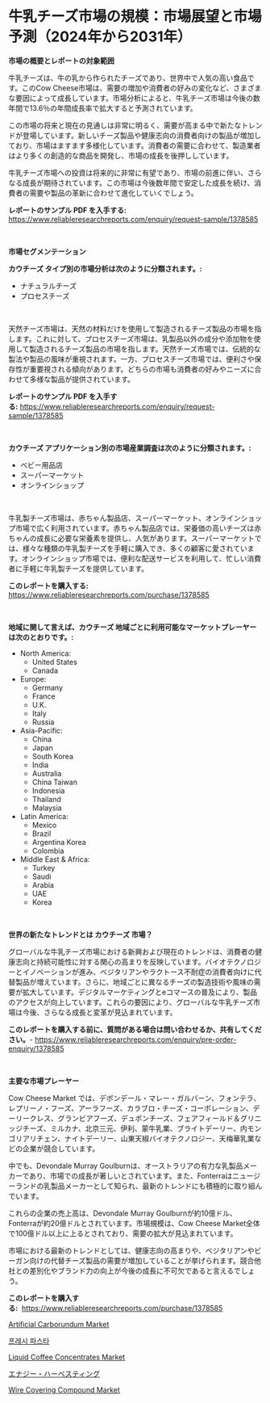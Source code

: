 <p><h1>牛乳チーズ市場の規模：市場展望と市場予測（2024年から2031年）</h1></p><p><strong>市場の概要とレポートの対象範囲</strong></p>
<p><p>牛乳チーズは、牛の乳から作られたチーズであり、世界中で人気の高い食品です。このCow Cheese市場は、需要の増加や消費者の好みの変化など、さまざまな要因によって成長しています。市場分析によると、牛乳チーズ市場は今後の数年間で13.6％の年間成長率で拡大すると予測されています。</p><p>この市場の将来と現在の見通しは非常に明るく、需要が高まる中で新たなトレンドが登場しています。新しいチーズ製品や健康志向の消費者向けの製品が増加しており、市場はますます多様化しています。消費者の需要に合わせて、製造業者はより多くの創造的な商品を開発し、市場の成長を後押ししています。</p><p>牛乳チーズ市場への投資は将来的に非常に有望であり、市場の前進に伴い、さらなる成長が期待されています。この市場は今後数年間で安定した成長を続け、消費者の需要や製品の革新に合わせて進化していくでしょう。</p></p>
<p><strong>レポートのサンプル PDF を入手する:</strong> <a href="https://www.reliableresearchreports.com/enquiry/request-sample/1378585">https://www.reliableresearchreports.com/enquiry/request-sample/1378585</a></p>
<p>&nbsp;</p>
<p><strong>市場セグメンテーション</strong></p>
<p><strong>カウチーズ タイプ別の市場分析は次のように分類されます。:</strong></p>
<p><ul><li>ナチュラルチーズ</li><li>プロセスチーズ</li></ul></p>
<p>&nbsp;</p>
<p><p>天然チーズ市場は、天然の材料だけを使用して製造されるチーズ製品の市場を指します。これに対して、プロセスチーズ市場は、乳製品以外の成分や添加物を使用して製造されるチーズ製品の市場を指します。天然チーズ市場では、伝統的な製法や製品の風味が重視されます。一方、プロセスチーズ市場では、便利さや保存性が重要視される傾向があります。どちらの市場も消費者の好みやニーズに合わせて多様な製品が提供されています。</p></p>
<p><strong>レポートのサンプル PDF を入手する:</strong>&nbsp;<a href="https://www.reliableresearchreports.com/enquiry/request-sample/1378585">https://www.reliableresearchreports.com/enquiry/request-sample/1378585</a></p>
<p>&nbsp;</p>
<p><strong> カウチーズ アプリケーション別の市場産業調査は次のように分類されます。:</strong></p>
<p><ul><li>ベビー用品店</li><li>スーパーマーケット</li><li>オンラインショップ</li></ul></p>
<p>&nbsp;</p>
<p><p>牛乳製チーズ市場は、赤ちゃん製品店、スーパーマーケット、オンラインショップ市場で広く利用されています。赤ちゃん製品店では、栄養価の高いチーズは赤ちゃんの成長に必要な栄養素を提供し、人気があります。スーパーマーケットでは、様々な種類の牛乳製チーズを手軽に購入でき、多くの顧客に愛されています。オンラインショップ市場では、便利な配送サービスを利用して、忙しい消費者に手軽に牛乳製チーズを提供しています。</p></p>
<p><strong>このレポートを購入する:</strong>&nbsp; <a href="https://www.reliableresearchreports.com/purchase/1378585">https://www.reliableresearchreports.com/purchase/1378585</a></p>
<p>&nbsp;</p>
<p><strong>地域に関して言えば、カウチーズ 地域ごとに利用可能なマーケットプレーヤーは次のとおりです。:</strong></p>
<p><ul>
    <li>
        North America:
        <ul>
            <li>United States</li>
            <li>Canada</li>
        </ul>
    </li>
    <li>
        Europe:
        <ul>
            <li>Germany</li>
            <li>France</li>
            <li>U.K.</li>
            <li>Italy</li>
            <li>Russia</li>
        </ul>
    </li>
    <li>
        Asia-Pacific:
        <ul>
            <li>China</li>
            <li>Japan</li>
            <li>South Korea</li>
            <li>India</li>
            <li>Australia</li>
            <li>China Taiwan</li>
            <li>Indonesia</li>
            <li>Thailand</li>
            <li>Malaysia</li>
        </ul>
    </li>
    <li>
        Latin America:
        <ul>
            <li>Mexico</li>
            <li>Brazil</li>
            <li>Argentina Korea</li>
            <li>Colombia</li>
        </ul>
    </li>
    <li>
        Middle East & Africa:
        <ul>
            <li>Turkey</li>
            <li>Saudi</li>
            <li>Arabia</li>
            <li>UAE</li>
            <li>Korea</li>
        </ul>
    </li>
    </ul></p>
<p>&nbsp;</p>
<p><strong>世界の新たなトレンドとは カウチーズ 市場？</strong></p>
<p><p>グローバルな牛乳チーズ市場における新興および現在のトレンドは、消費者の健康志向と持続可能性に対する関心の高まりを反映しています。バイオテクノロジーとイノベーションが進み、ベジタリアンやラクトース不耐症の消費者向けに代替製品が増えています。さらに、地域ごとに異なるチーズの製造技術や風味の需要が拡大しています。デジタルマーケティングとeコマースの普及により、製品のアクセスが向上しています。これらの要因により、グローバルな牛乳チーズ市場は今後、さらなる成長と変革が見込まれています。</p></p>
<p><strong>このレポートを購入する前に、質問がある場合は問い合わせるか、共有してください。</strong>- <a href="https://www.reliableresearchreports.com/enquiry/pre-order-enquiry/1378585">https://www.reliableresearchreports.com/enquiry/pre-order-enquiry/1378585</a></p>
<p>&nbsp;</p>
<p><strong>主要な市場プレーヤー</strong></p>
<p><p>Cow Cheese Market では、デボンデール・マレー・ガルバーン、フォンテラ、レプリーノ・フーズ、アーラフーズ、カラブロ・チーズ・コーポレーション、デーリークレス、グランビアフーズ、デュポンチーズ、フェアフィールド＆グリニッジチーズ、ミルカナ、北京三元、伊利、蒙牛乳業、ブライトデーリー、内モンゴリアリチェン、ナイトデーリー、山東天椒バイオテクノロジー、天梅華乳業などの企業が競合しています。</p><p>中でも、Devondale Murray Goulburnは、オーストラリアの有力な乳製品メーカーであり、市場での成長が著しいとされています。また、Fonterraはニュージーランドの乳製品メーカーとして知られ、最新のトレンドにも積極的に取り組んでいます。</p><p>これらの企業の売上高は、Devondale Murray Goulburnが約10億ドル、Fonterraが約20億ドルとされています。市場規模は、Cow Cheese Market全体で100億ドル以上に上るとされており、需要の拡大が見込まれています。</p><p>市場における最新のトレンドとしては、健康志向の高まりや、ベジタリアンやビーガン向けの代替チーズ製品の需要が増加していることが挙げられます。競合他社との差別化やブランド力の向上が今後の成長に不可欠であると言えるでしょう。</p></p>
<p><strong>このレポートを購入する:</strong>&nbsp;&nbsp;<a href="https://www.reliableresearchreports.com/purchase/1378585">https://www.reliableresearchreports.com/purchase/1378585</a></p>
<p><p><a href="https://github.com/RickHolmes3/Market-Research-Report-List-3/blob/main/artificial-carborundum-market.md">Artificial Carborundum Market</a></p><p><a href="https://medium.com/@percyhagernes9778/%EC%8B%A0%EC%84%A0%ED%95%9C-%ED%8C%8C%EC%8A%A4%ED%83%80-%EC%8B%9C%EC%9E%A5-%EA%B7%9C%EB%AA%A8-%EC%8B%9C%EC%9E%A5-%EC%A0%84%EB%A7%9D-%EB%B0%8F-%EC%8B%9C%EC%9E%A5-%EC%98%88%EC%B8%A1-2024%EB%85%84%EB%B6%80%ED%84%B0-2031%EB%85%84%EA%B9%8C%EC%A7%80-6fcc9621873f">프레시 파스타</a></p><p><a href="https://view.publitas.com/reportprime-1/liquid-coffee-concentrates-market-size-and-examines-its-market-scope-with-a-primary-focus-on-growth-opportunities-and-forecasted-trends-spanning-from-2024-to-2031/">Liquid Coffee Concentrates Market</a></p><p><a href="https://medium.com/@briaabshire64/%E3%82%A8%E3%83%8D%E3%83%AB%E3%82%AE%E3%83%BC%E3%83%8F%E3%83%BC%E3%83%99%E3%82%B9%E3%83%86%E3%82%A3%E3%83%B3%E3%82%B0%E5%B8%82%E5%A0%B4-2031%E5%B9%B4%E3%81%BE%E3%81%A7%E3%81%AE%E3%83%88%E3%83%AC%E3%83%B3%E3%83%89-%E4%BA%88%E6%B8%AC-%E7%AB%B6%E4%BA%89%E5%88%86%E6%9E%90-c52b8254511c">エナジー・ハーベスティング</a></p><p><a href="https://github.com/Krish2023na/Market-Research-Report-List-3/blob/main/wire-covering-compound-market.md">Wire Covering Compound Market</a></p></p>